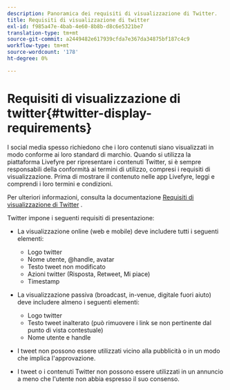 ```yaml
---
description: Panoramica dei requisiti di visualizzazione di Twitter.
title: Requisiti di visualizzazione di twitter
exl-id: f985a47e-4bab-4e60-8b8b-d8c6e5321be7
translation-type: tm+mt
source-git-commit: a2449482e617939cfda7e367da34875bf187c4c9
workflow-type: tm+mt
source-wordcount: '178'
ht-degree: 0%

---
```


# Requisiti di visualizzazione di twitter{#twitter-display-requirements}

I social media spesso richiedono che i loro contenuti siano visualizzati in modo conforme ai loro standard di marchio. Quando si utilizza la piattaforma Livefyre per ripresentare i contenuti Twitter, si è sempre responsabili della conformità ai termini di utilizzo, compresi i requisiti di visualizzazione. Prima di mostrare il contenuto nelle app Livefyre, leggi e comprendi i loro termini e condizioni.

Per ulteriori informazioni, consulta la documentazione [Requisiti di visualizzazione di Twitter](https://about.twitter.com/company/display-requirements) .

Twitter impone i seguenti requisiti di presentazione:

* La visualizzazione online (web e mobile) deve includere tutti i seguenti elementi:

   * Logo twitter
   * Nome utente, @handle, avatar
   * Testo tweet non modificato
   * Azioni twitter (Risposta, Retweet, Mi piace)
   * Timestamp

* La visualizzazione passiva (broadcast, in-venue, digitale fuori aiuto) deve includere almeno i seguenti elementi:

   * Logo twitter
   * Testo tweet inalterato (può rimuovere i link se non pertinente dal punto di vista contestuale)
   * Nome utente e handle

* I tweet non possono essere utilizzati vicino alla pubblicità o in un modo che implica l&#39;approvazione.
* I tweet o i contenuti Twitter non possono essere utilizzati in un annuncio a meno che l&#39;utente non abbia espresso il suo consenso.
